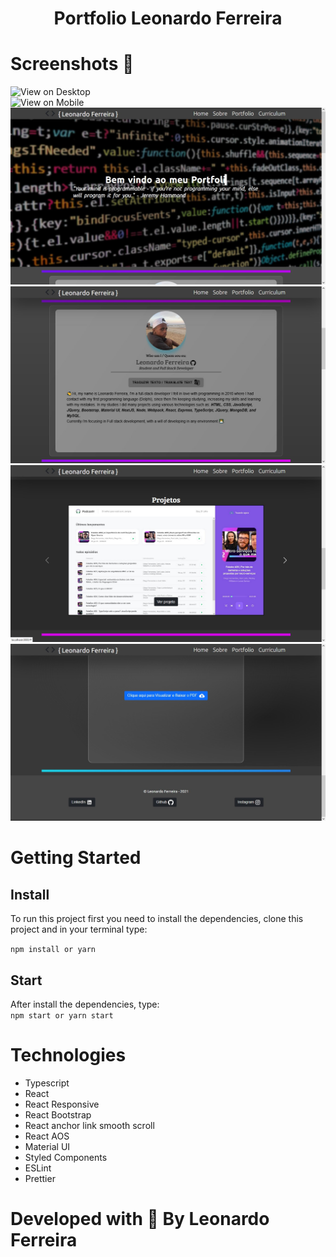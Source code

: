 <h1 align="center">Portfolio Leonardo Ferreira

# Screenshots 📸

<img src="./screenshots/gifView.gif" alt="View on Desktop" />
<br>
<img src="./screenshots/gifViewMobile.gif" alt="View on Mobile" />

<img src="./screenshots/pic1.jpg" alt="Screenshot 1" />
<img src="./screenshots/pic2.jpg" alt="Screenshot 2" />
<img src="./screenshots/pic3.jpg" alt="Screenshot 3" />
<img src="./screenshots/pic4.jpg" alt="Screenshot 4" />

# Getting Started

## Install
To run this project first you need to install the dependencies, clone this project and in your terminal type:

``` npm install or yarn ```

## Start

After install the dependencies, type: <br>
``` npm start or yarn start ```
# Technologies
* Typescript
* React
* React Responsive
* React Bootstrap
* React anchor link smooth scroll
* React AOS
* Material UI
* Styled Components
* ESLint
* Prettier
# Developed with 💜 By Leonardo Ferreira
